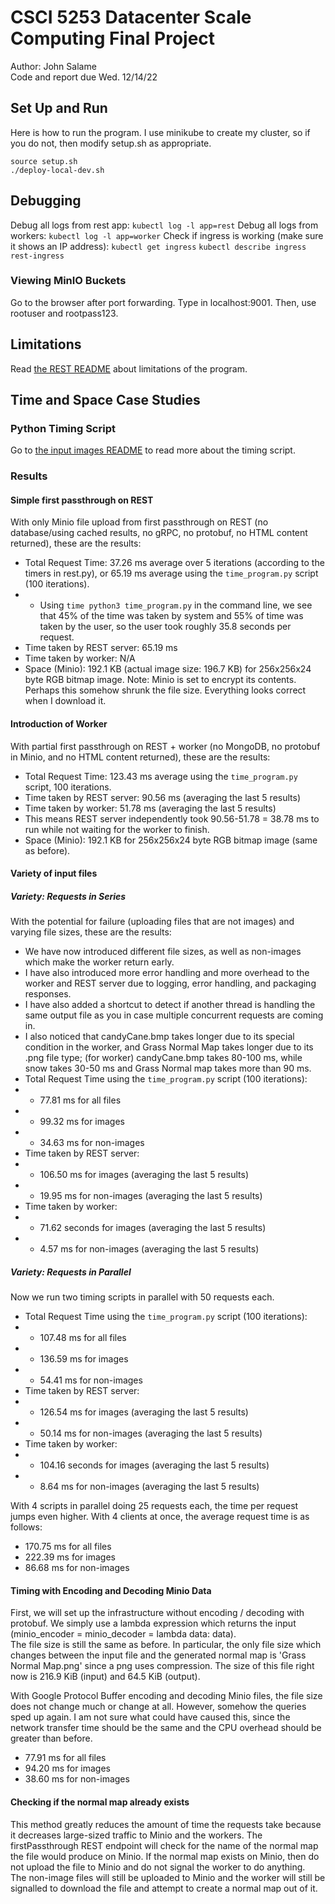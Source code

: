 # CSCI 5253 Datacenter Scale Computing Final Project
Author: John Salame  
Code and report due Wed. 12/14/22

## Set Up and Run
Here is how to run the program. I use minikube to create my cluster, so if you do not, then modify setup.sh as appropriate.
```
source setup.sh
./deploy-local-dev.sh
```

## Debugging
Debug all logs from rest app:
`kubectl log -l app=rest`
Debug all logs from workers:
`kubectl log -l app=worker`
Check if ingress is working (make sure it shows an IP address):
`kubectl get ingress`
`kubectl describe ingress rest-ingress`
### Viewing MinIO Buckets
Go to the browser after port forwarding. Type in localhost:9001. Then, use rootuser and rootpass123.

## Limitations
Read [the REST README](./rest/README.md) about limitations of the program.

## Time and Space Case Studies
### Python Timing Script
Go to [the input images README](./input_images/README.md) to read more about the timing script.


### Results
#### Simple first passthrough on REST
With only Minio file upload from first passthrough on REST (no database/using cached results, no gRPC, no protobuf, no HTML content returned), these are the results:

*  Total Request Time: 37.26 ms average over 5 iterations (according to the timers in rest.py), or 65.19 ms average using the `time_program.py` script (100 iterations).
* * Using `time python3 time_program.py` in the command line, we see that 45% of the time was taken by system and 55% of time was taken by the user, so the user took roughly 35.8 seconds per request.
* Time taken by REST server: 65.19 ms
* Time taken by worker: N/A
* Space (Minio): 192.1 KB (actual image size: 196.7 KB) for 256x256x24 byte RGB bitmap image.
Note: Minio is set to encrypt its contents. Perhaps this somehow shrunk the file size. Everything looks correct when I download it.

#### Introduction of Worker
With partial first passthrough on REST + worker (no MongoDB, no protobuf in Minio, and no HTML content returned), these are the results:

* Total Request Time: 123.43 ms average using the `time_program.py` script, 100 iterations.
* Time taken by REST server: 90.56 ms (averaging the last 5 results)
* Time taken by worker: 51.78 ms (averaging the last 5 results)
* This means REST server independently took 90.56-51.78 = 38.78 ms to run while not waiting for the worker to finish.
* Space (Minio): 192.1 KB for 256x256x24 byte RGB bitmap image (same as before).

#### Variety of input files
##### Variety: Requests in Series
With the potential for failure (uploading files that are not images) and varying file sizes, these are the results:

* We have now introduced different file sizes, as well as non-images which make the worker return early.
* I have also introduced more error handling and more overhead to the worker and REST server due to logging, error handling, and packaging responses.
* I have also added a shortcut to detect if another thread is handling the same output file as you in case multiple concurrent requests are coming in.
* I also noticed that candyCane.bmp takes longer due to its special condition in the worker, and Grass Normal Map takes longer due to its .png file type; (for worker) candyCane.bmp takes 80-100 ms, while snow takes 30-50 ms and Grass Normal map takes more than 90 ms.
* Total Request Time using the `time_program.py` script (100 iterations):
* * 77.81 ms for all files
* * 99.32 ms for images
* * 34.63 ms for non-images
* Time taken by REST server: 
* * 106.50 ms for images (averaging the last 5 results)
* * 19.95 ms for non-images (averaging the last 5 results)
* Time taken by worker:
* * 71.62 seconds for images (averaging the last 5 results)
* * 4.57 ms for non-images (averaging the last 5 results)

##### Variety: Requests in Parallel
Now we run two timing scripts in parallel with 50 requests each.

* Total Request Time using the `time_program.py` script (100 iterations):
* * 107.48 ms for all files
* * 136.59 ms for images
* * 54.41 ms for non-images
* Time taken by REST server:
* * 126.54 ms for images (averaging the last 5 results)
* * 50.14 ms for non-images (averaging the last 5 results)
* Time taken by worker:
* * 104.16 seconds for images (averaging the last 5 results)
* * 8.64 ms for non-images (averaging the last 5 results)

With 4 scripts in parallel doing 25 requests each, the time per request jumps even higher. With 4 clients at once, the average request time is as follows:

* 170.75 ms for all files
* 222.39 ms for images
* 86.68 ms for non-images

#### Timing with Encoding and Decoding Minio Data
First, we will set up the infrastructure without encoding / decoding with protobuf. We simply use a lambda expression which returns the input (minio_encoder = minio_decoder = lambda data: data).  
The file size is still the same as before. In particular, the only file size which changes between the input file and the generated normal map is 'Grass Normal Map.png' since a png uses compression. The size of this file right now is 216.9 KiB (input) and 64.5 KiB (output).

With Google Protocol Buffer encoding and decoding Minio files, the file size does not change much or change at all. However, somehow the queries sped up again. I am not sure what could have caused this, since the network transfer time should be the same and the CPU overhead should be greater than before.

* 77.91 ms for all files
* 94.20 ms for images
* 38.60 ms for non-images

#### Checking if the normal map already exists
This method greatly reduces the amount of time the requests take because it decreases large-sized traffic to Minio and the workers. The firstPassthrough REST endpoint will check for the name of the normal map the file would produce on Minio. If the normal map exists on Minio, then do not upload the file to Minio and do not signal the worker to do anything.  
The non-image files will still be uploaded to Minio and the worker will still be signalled to download the file and attempt to create a normal map out of it.




